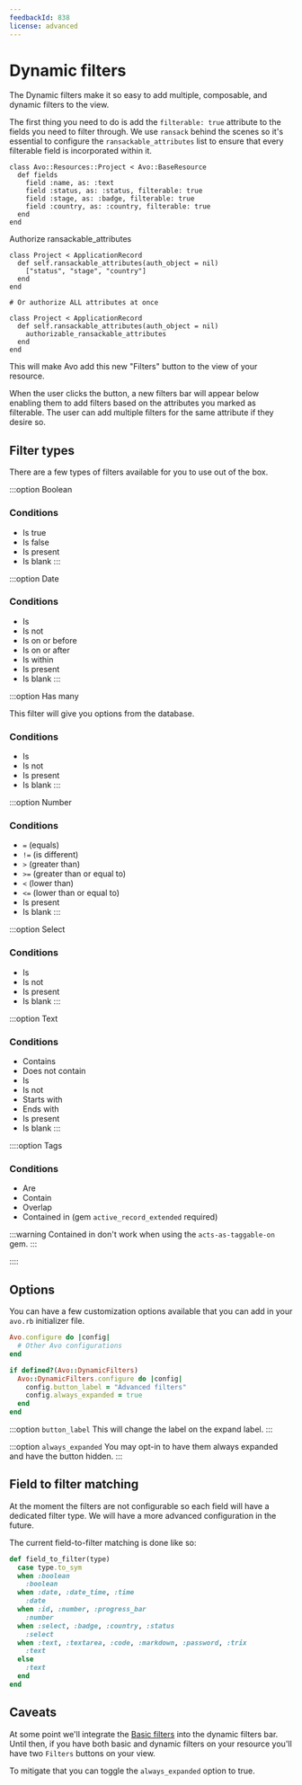 ```yaml
---
feedbackId: 838
license: advanced
---
```


# Dynamic filters

The Dynamic filters make it so easy to add multiple, composable, and dynamic filters to the <Index /> view.

The first thing you need to do is add the `filterable: true` attribute to the fields you need to filter through. We use `ransack` behind the scenes so it's essential to configure the `ransackable_attributes` list to ensure that every filterable field is incorporated within it.


```ruby{4-6} [Fields]
class Avo::Resources::Project < Avo::BaseResource
  def fields
    field :name, as: :text
    field :status, as: :status, filterable: true
    field :stage, as: :badge, filterable: true
    field :country, as: :country, filterable: true
  end
end
```

Authorize ransackable_attributes
```ruby{3,11}
class Project < ApplicationRecord
  def self.ransackable_attributes(auth_object = nil)
    ["status", "stage", "country"]
  end
end

# Or authorize ALL attributes at once

class Project < ApplicationRecord
  def self.ransackable_attributes(auth_object = nil)
    authorizable_ransackable_attributes
  end
end
```

This will make Avo add this new "Filters" button to the <Index /> view of your resource.

When the user clicks the button, a new filters bar will appear below enabling them to add filters based on the attributes you marked as filterable.
The user can add multiple filters for the same attribute if they desire so.

## Filter types

There are a few types of filters available for you to use out of the box.

:::option Boolean

### Conditions

 - Is true
 - Is false
 - Is present
 - Is blank
:::

:::option Date

### Conditions

 - Is
 - Is not
 - Is on or before
 - Is on or after
 - Is within
 - Is present
 - Is blank
:::

:::option Has many

This filter will give you options from the database.

### Conditions

 - Is
 - Is not
 - Is present
 - Is blank
:::

:::option Number

### Conditions

 - `=` (equals)
 - `!=` (is different)
 - `>` (greater than)
 - `>=` (greater than or equal to)
 - `<` (lower than)
 - `<=` (lower than or equal to)
 - Is present
 - Is blank
:::

:::option Select

### Conditions

 - Is
 - Is not
 - Is present
 - Is blank
:::

:::option Text

### Conditions

 - Contains
 - Does not contain
 - Is
 - Is not
 - Starts with
 - Ends with
 - Is present
 - Is blank
:::

::::option Tags

### Conditions

 - Are
 - Contain
 - Overlap
 - Contained in (gem `active_record_extended` required)

:::warning
Contained in don't work when using the `acts-as-taggable-on` gem.
:::

::::

## Options

You can have a few customization options available that you can add in your `avo.rb` initializer file.

```ruby
Avo.configure do |config|
  # Other Avo configurations
end

if defined?(Avo::DynamicFilters)
  Avo::DynamicFilters.configure do |config|
    config.button_label = "Advanced filters"
    config.always_expanded = true
  end
end
```

:::option `button_label`
This will change the label on the expand label.
:::

:::option `always_expanded`
You may opt-in to have them always expanded and have the button hidden.
:::

## Field to filter matching

At the moment the filters are not configurable so each field will have a dedicated filter type. We will have a more advanced configuration in the future.

The current field-to-filter matching is done like so:

```ruby
def field_to_filter(type)
  case type.to_sym
  when :boolean
    :boolean
  when :date, :date_time, :time
    :date
  when :id, :number, :progress_bar
    :number
  when :select, :badge, :country, :status
    :select
  when :text, :textarea, :code, :markdown, :password, :trix
    :text
  else
    :text
  end
end
```

## Caveats

At some point we'll integrate the [Basic filters](./basic-filters) into the dynamic filters bar. Until then, if you have both basic and dynamic filters on your resource you'll have two `Filters` buttons on your <Index /> view.

To mitigate that you can toggle the `always_expanded` option to true.
